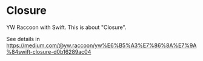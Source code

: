 # Closure

YW Raccoon with Swift.
This is about "Closure".

See details in https://medium.com/@yw.raccoon/yw%E6%B5%A3%E7%86%8A%E7%9A%84swift-closure-d0b16289ac04

